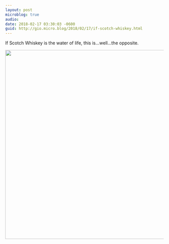 ```yaml
---
layout: post
microblog: true
audio: 
date: 2018-02-17 03:30:03 -0600
guid: http://gio.micro.blog/2018/02/17/if-scotch-whiskey.html
---
```

If Scotch Whiskey is the water of life, this is...well...the opposite. 

<img src="http://microblog.stevegio.net/uploads/2018/afdd3b9078.jpg" width="600" height="600" />
